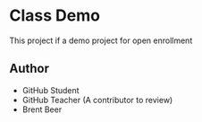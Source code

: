 # Class Demo
This project if a demo project for open enrollment

## Author
- GitHub Student
- GitHub Teacher (A contributor to review)
- Brent Beer
